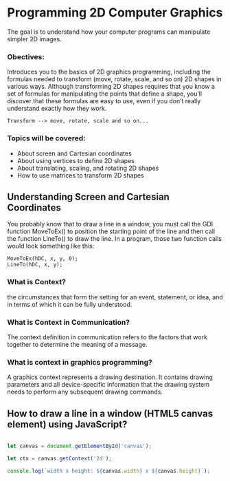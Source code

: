 # Programming 2D Computer Graphics
The goal is to understand how your computer programs can manipulate simpler 2D images.

### Obectives:
Introduces you to the basics of 2D graphics programming, including the formulas needed to transform (move, rotate, scale, and so on) 2D shapes in
various ways. Although transforming 2D shapes requires that you know a set of formulas for manipulating the points that define a shape, you’ll discover that these formulas are easy to use, even if you don’t really understand exactly how they work.

`Transform --> move, rotate, scale and so on...`

### Topics will be covered:
* About screen and Cartesian coordinates
* About using vertices to define 2D shapes
* About translating, scaling, and rotating 2D shapes
* How to use matrices to transform 2D shapes

## Understanding Screen and Cartesian Coordinates
You probably know that to draw a line in a window, you must call the GDI function MoveToEx() to position the starting point of the line and then call the function LineTo() to draw the line. In a program, those two function calls would look something like this:

```
MoveToEx(hDC, x, y, 0);
LineTo(hDC, x, y);
```

### What is Context?
the circumstances that form the setting for an event, statement, or idea, and in terms of which it can be fully understood.

### What is Context in Communication? 
The context definition in communication refers to the factors that work together to determine the meaning of a message.

### What is context in graphics programming?
A graphics context represents a drawing destination. It contains drawing parameters and all device-specific information that the drawing system needs to perform any subsequent drawing commands.


## How to draw a line in a window (HTML5 canvas element) using JavaScript?

```js

let canvas = document.getElementById('canvas');

let ctx = canvas.getContext('2d');

console.log(`width x height: ${canvas.width} x ${canvas.height}`);

```